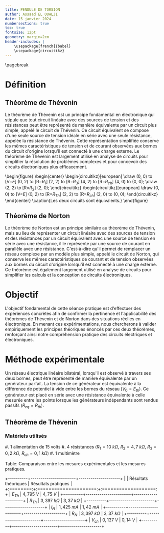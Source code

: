 ```yaml
---
title: PENDULE DE TORSION
author: Assaad EL OUALJI
date: 15 janvier 2024
numbersections: true
toc: true
fontsize: 12pt
geometry: margin=2cm
header-includes: |
    \usepackage[french]{babel}
    \usepackage{circuitikz}
---
```


\pagebreak

# Définition

## Théorème de Thévenin

Le théorème de Thévenin est un principe fondamental en électronique qui stipule que tout circuit linéaire avec des sources de tension et des résistances peut être représenté de manière équivalente par un circuit plus simple, appelé le circuit de Thévenin. Ce circuit équivalent se compose d'une seule source de tension idéale en série avec une seule résistance, appelée la résistance de Thévenin. Cette représentation simplifiée conserve les mêmes caractéristiques de tension et de courant observées aux bornes du circuit d'origine lorsqu'il est connecté à une charge externe. Le théorème de Thévenin est largement utilisé en analyse de circuits pour simplifier la résolution de problèmes complexes et pour concevoir des circuits électroniques plus efficacement.

\begin{figure}
    \begin{center}
        \begin{circuitikz}[european]
            \draw (0, 0)
                to [V=$E$] (0, 2)
                to [R=$R_{1}$] (2, 2)
                to [R=$R_{3}$] (4, 2)
                to [R=$R_{ch}$] (4, 0)
                to (0, 0);
            \draw (2, 2)
                to [R=$R_{2}$] (2, 0);
        \end{circuitikz}
        \begin{circuitikz}[european]
            \draw (0, 0)
                to [V=$E$] (0, 2)
                to [R=$R_{Th}$] (2, 2)
                to [R=$R_{ch}$] (2, 0)
                to (0, 0);
        \end{circuitikz}
    \end{center}
    \caption{Les deux circuits sont équivalents.}
\end{figure}

## Théorème de Norton

Le théorème de Norton est un principe similaire au théorème de Thévenin, mais au lieu de représenter un circuit linéaire avec des sources de tension et des résistances par un circuit équivalent avec une source de tension en série avec une résistance, il le représente par une source de courant en parallèle avec une résistance. C'est-à-dire qu'il permet de remplacer un réseau complexe par un modèle plus simple, appelé le circuit de Norton, qui conserve les mêmes caractéristiques de courant et de tension observées aux bornes du circuit d'origine lorsqu'il est connecté à une charge externe. Ce théorème est également largement utilisé en analyse de circuits pour simplifier les calculs et la conception de circuits électroniques.

# Objectif

L'objectif fondamental de cette séance pratique est d'effectuer des expériences concrètes afin de confirmer la pertinence et l'applicabilité des théorèmes de Thévenin et de Norton dans des situations réelles en électronique. En menant ces expérimentations, nous chercherons à valider empiriquement les principes théoriques énoncés par ces deux théorèmes, renforçant ainsi notre compréhension pratique des circuits électriques et électroniques.

# Méthode expérimentale

Un réseau électrique linéaire bilatéral, lorsqu'il est observé à travers ses deux bornes, peut être représenté de manière équivalente par un générateur parfait. La tension de ce générateur est équivalente à la différence de potentiel à vide entre les bornes du réseau $(V_{0} = E_{th})$. Ce générateur est placé en série avec une résistance équivalente à celle mesurée entre les points lorsque les générateurs indépendants sont rendus passifs $(R_{eq} = R_{th})$.

## Théorème de Thévenin

### Matériels utilisés

#. 1 alimentation de 15 volts
#. 4 résistances $(R_{1} = 10\ k\Omega,\ R_{2} = 4,7\ k\Omega,\ R_{3} = 0,2\ k\Omega,\ R_{ch} = 0,1\ k\Omega)$
#. 1 multimètre

Table: Comparaison entre les mesures expérimentales et les mesures pratiques.

+----------+-----------------------+---------------------+
|          | Résultats théoriques  | Résultats pratiques |
+:========:+:=====================:+:===================:+
| $E_{Th}$ | $4,795\ V$            | $4,75\ V$           |
+----------+-----------------------+---------------------+
| $R_{Th}$ | $3,397\ k\Omega$      | $3,37\ k\Omega$     |
+----------+-----------------------+---------------------+
| $I_{N}$  | $1,425\ mA$           | $1,42\ mA$          |
+----------+-----------------------+---------------------+
| $R_{N}$  | $3,397\ k\Omega$      | $3,37\ k\Omega$     |
+----------+-----------------------+---------------------+
| $V_{ch}$ | $0,137\ V$            | $0,14\ V$           |
+----------+-----------------------+---------------------+

